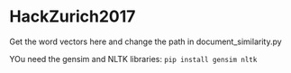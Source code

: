# HackZurich2017

Get the word vectors here and change the path in document_similarity.py 


YOu need the gensim and NLTK libraries: `pip install gensim nltk`
